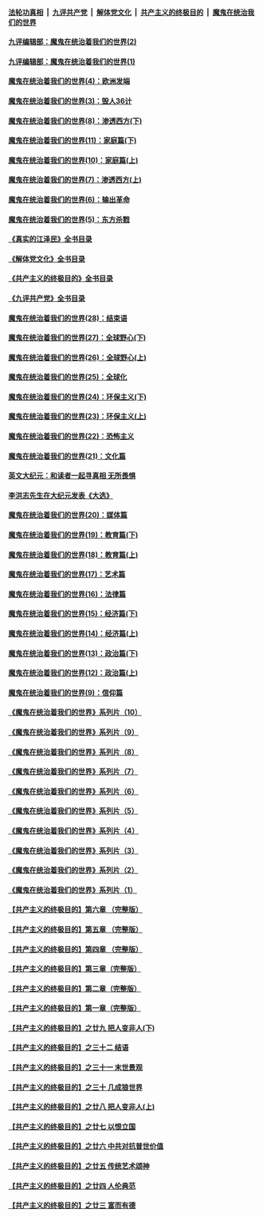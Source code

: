 ####  [法轮功真相](../../../../basic/blob/master/README.md?t=09231601) &nbsp;|&nbsp; [九评共产党](../../../../9ping.md/blob/master/README.md?t=09231601) &nbsp;|&nbsp; [解体党文化](../../../../jtdwh.md/blob/master/README.md?t=09231601)  &nbsp;|&nbsp; [共产主义的终极目的](../../../../gczydzjmd.md/blob/master/README.md?t=09231601) &nbsp;|&nbsp; [魔鬼在统治我们的世界](../../../../mgztzwmdsj.md/blob/master/README.md?t=09231601) 

#### [九评编辑部：魔鬼在统治着我们的世界(2)](../pages/nsc422/n10410036.md?t=09231601) 

#### [九评编辑部：魔鬼在统治着我们的世界(1)](../pages/nsc422/n10406825.md?t=09231601) 

#### [魔鬼在统治着我们的世界(4)：欧洲发端](../pages/nsc422/n10414890.md?t=09231601) 

#### [魔鬼在统治着我们的世界(3)：毁人36计](../pages/nsc422/n10411583.md?t=09231601) 

#### [魔鬼在统治着我们的世界(8)：渗透西方(下)](../pages/nsc422/n10429603.md?t=09231601) 

#### [魔鬼在统治着我们的世界(11)：家庭篇(下)](../pages/nsc422/n10440961.md?t=09231601) 

#### [魔鬼在统治着我们的世界(10)：家庭篇(上)](../pages/nsc422/n10435448.md?t=09231601) 

#### [魔鬼在统治着我们的世界(7)：渗透西方(上)](../pages/nsc422/n10426013.md?t=09231601) 

#### [魔鬼在统治着我们的世界(6)：输出革命](../pages/nsc422/n10421536.md?t=09231601) 

#### [魔鬼在统治着我们的世界(5)：东方杀戮](../pages/nsc422/n10417707.md?t=09231601) 

#### [《真实的江泽民》全书目录](../pages/nsc422/n13721399.md?t=09231601) 

#### [《解体党文化》全书目录](../pages/nsc422/n13721157.md?t=09231601) 

#### [《共产主义的终极目的》全书目录](../pages/nsc422/n13721048.md?t=09231601) 

#### [《九评共产党》全书目录](../pages/nsc422/n13708085.md?t=09231601) 

#### [魔鬼在统治着我们的世界(28)：结束语](../pages/nsc422/n10936246.md?t=09231601) 

#### [魔鬼在统治着我们的世界(27)：全球野心(下)](../pages/nsc422/n10928319.md?t=09231601) 

#### [魔鬼在统治着我们的世界(26)：全球野心(上)](../pages/nsc422/n10900318.md?t=09231601) 

#### [魔鬼在统治着我们的世界(25)：全球化](../pages/nsc422/n10788205.md?t=09231601) 

#### [魔鬼在统治着我们的世界(24)：环保主义(下)](../pages/nsc422/n10695307.md?t=09231601) 

#### [魔鬼在统治着我们的世界(23)：环保主义(上)](../pages/nsc422/n10688613.md?t=09231601) 

#### [魔鬼在统治着我们的世界(22)：恐怖主义](../pages/nsc422/n10614727.md?t=09231601) 

#### [魔鬼在统治着我们的世界(21)：文化篇](../pages/nsc422/n10597706.md?t=09231601) 

#### [英文大纪元：和读者一起寻真相 无所畏惧](../pages/nsc422/n12542027.md?t=09231601) 

#### [李洪志先生在大纪元发表《大选》](../pages/nsc422/n12534746.md?t=09231601) 

#### [魔鬼在统治着我们的世界(20)：媒体篇](../pages/nsc422/n10586579.md?t=09231601) 

#### [魔鬼在统治着我们的世界(19)：教育篇(下)](../pages/nsc422/n10564808.md?t=09231601) 

#### [魔鬼在统治着我们的世界(18)：教育篇(上)](../pages/nsc422/n10526970.md?t=09231601) 

#### [魔鬼在统治着我们的世界(17)：艺术篇](../pages/nsc422/n10499093.md?t=09231601) 

#### [魔鬼在统治着我们的世界(16)：法律篇](../pages/nsc422/n10485969.md?t=09231601) 

#### [魔鬼在统治着我们的世界(15)：经济篇(下)](../pages/nsc422/n10469975.md?t=09231601) 

#### [魔鬼在统治着我们的世界(14)：经济篇(上)](../pages/nsc422/n10457370.md?t=09231601) 

#### [魔鬼在统治着我们的世界(13)：政治篇(下)](../pages/nsc422/n10448270.md?t=09231601) 

#### [魔鬼在统治着我们的世界(12)：政治篇(上)](../pages/nsc422/n10444576.md?t=09231601) 

#### [魔鬼在统治着我们的世界(9)：信仰篇](../pages/nsc422/n10432159.md?t=09231601) 

#### [《魔鬼在统治着我们的世界》系列片（10）](../pages/nsc422/n12292670.md?t=09231601) 

#### [《魔鬼在统治着我们的世界》系列片（9）](../pages/nsc422/n12290859.md?t=09231601) 

#### [《魔鬼在统治着我们的世界》系列片（8）](../pages/nsc422/n12287445.md?t=09231601) 

#### [《魔鬼在统治着我们的世界》系列片（7）](../pages/nsc422/n12283425.md?t=09231601) 

#### [《魔鬼在统治着我们的世界》系列片（6）](../pages/nsc422/n12282314.md?t=09231601) 

#### [《魔鬼在统治着我们的世界》系列片（5）](../pages/nsc422/n12281419.md?t=09231601) 

#### [《魔鬼在统治着我们的世界》系列片（4）](../pages/nsc422/n12274024.md?t=09231601) 

#### [《魔鬼在统治着我们的世界》系列片（3）](../pages/nsc422/n12271322.md?t=09231601) 

#### [《魔鬼在统治着我们的世界》系列片（2）](../pages/nsc422/n12269049.md?t=09231601) 

#### [《魔鬼在统治着我们的世界》系列片（1）](../pages/nsc422/n12267575.md?t=09231601) 

#### [【共产主义的终极目的】第六章 （完整版）](../pages/nsc422/n11428913.md?t=09231601) 

#### [【共产主义的终极目的】第五章 （完整版）](../pages/nsc422/n11428912.md?t=09231601) 

#### [【共产主义的终极目的】第四章 （完整版）](../pages/nsc422/n11428907.md?t=09231601) 

#### [【共产主义的终极目的】第三章（完整版）](../pages/nsc422/n11428848.md?t=09231601) 

#### [【共产主义的终极目的】第二章（完整版）](../pages/nsc422/n11428831.md?t=09231601) 

#### [【共产主义的终极目的】第一章（完整版）](../pages/nsc422/n11417651.md?t=09231601) 

#### [【共产主义的终极目的】之廿九 把人变非人(下)](../pages/nsc422/n11344140.md?t=09231601) 

#### [【共产主义的终极目的】之三十二 结语](../pages/nsc422/n11360535.md?t=09231601) 

#### [【共产主义的终极目的】之三十一 末世景观](../pages/nsc422/n11351129.md?t=09231601) 

#### [【共产主义的终极目的】之三十 几成狼世界](../pages/nsc422/n11348280.md?t=09231601) 

#### [【共产主义的终极目的】之廿八 把人变非人(上)](../pages/nsc422/n11340492.md?t=09231601) 

#### [【共产主义的终极目的】之廿七 以恨立国](../pages/nsc422/n11336944.md?t=09231601) 

#### [【共产主义的终极目的】之廿六 中共对抗普世价值](../pages/nsc422/n11324785.md?t=09231601) 

#### [【共产主义的终极目的】之廿五 传统艺术颂神](../pages/nsc422/n11296396.md?t=09231601) 

#### [【共产主义的终极目的】之廿四 人伦典范](../pages/nsc422/n11296397.md?t=09231601) 

#### [【共产主义的终极目的】之廿三 富而有德](../pages/nsc422/n11283598.md?t=09231601) 

